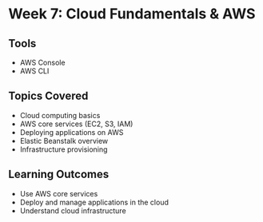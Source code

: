 # Week 7: Cloud Fundamentals & AWS

## Tools
- AWS Console
- AWS CLI

## Topics Covered
- Cloud computing basics
- AWS core services (EC2, S3, IAM)
- Deploying applications on AWS
- Elastic Beanstalk overview
- Infrastructure provisioning

## Learning Outcomes
- Use AWS core services
- Deploy and manage applications in the cloud
- Understand cloud infrastructure
